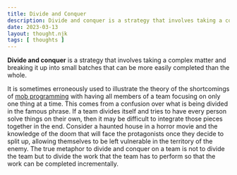```yaml
---
title: Divide and Conquer
description: Divide and conquer is a strategy that involves taking a complex matter and breaking it up into small batches that can be more easily completed than the whole.
date: 2023-03-13
layout: thought.njk
tags: [ thoughts ]
---
```


**Divide and conquer** is a strategy that involves taking a complex matter and breaking it up into small batches that
can be more easily completed than the whole.

It is sometimes erroneously used to illustrate the theory of the shortcomings of [mob programming](/mob-programming)
with having all members of a team focusing on only one thing at a time. This comes from a confusion over what is being
divided in the famous phrase. If a team divides itself and tries to have every person solve things on their own, then it
may be difficult to integrate those pieces together in the end. Consider a haunted house in a horror movie and the
knowledge of the doom that will face the protagonists once they decide to split up, allowing themselves to be left
vulnerable in the territory of the enemy. The true metaphor to divide and conquer on a team is not to divide the team
but to divide the work that the team has to perform so that the work can be completed incrementally.
